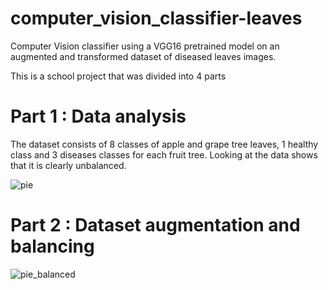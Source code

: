 # computer_vision_classifier-leaves
Computer Vision classifier using a VGG16 pretrained model on an augmented and transformed dataset of diseased leaves images.

This is a school project that was divided into 4 parts

# Part 1 : Data analysis

The dataset consists of 8 classes of apple and grape tree leaves, 1 healthy class and 3 diseases classes for each fruit tree.
Looking at the data shows that it is clearly unbalanced.

![pie](https://github.com/E33aS42/computer_vision_classifier-leaves/assets/66993020/b3bdfbaa-d3bf-4e56-8c79-0b1eeeafebad)

# Part 2 : Dataset augmentation and balancing


![pie_balanced](https://github.com/E33aS42/computer_vision_classifier-leaves/assets/66993020/cf912c2d-c636-472f-be4e-a7c945dc84e9)
